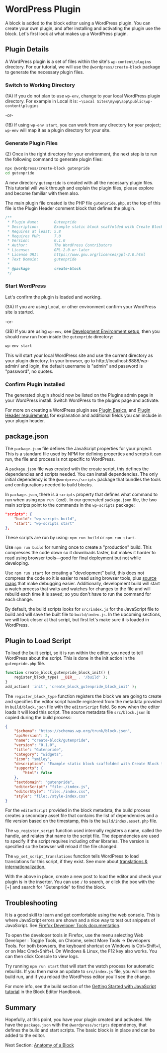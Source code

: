 # WordPress Plugin

A block is added to the block editor using a WordPress plugin. You can create your own plugin, and after installing and activating the plugin use the block. Let's first look at what makes up a WordPress plugin.

## Plugin Details

A WordPress plugin is a set of files within the site's `wp-content/plugins` directory. For our tutorial, we will use the `@wordpress/create-block` package to generate the necessary plugin files.

### Switch to Working Directory

(1A) If you do not plan to use `wp-env`, change to your local WordPress plugin directory. For example in Local it is: `~\Local Sites\mywp\app\public\wp-content\plugins`

-or-

(1B) If using `wp-env start`, you can work from any directory for your project; `wp-env` will map it as a plugin directory for your site.

### Generate Plugin Files

(2) Once in the right directory for your environment, the next step is to run the following command to generate plugin files:

```sh
npx @wordpress/create-block gutenpride
cd gutenpride
```

A new directory `gutenpride` is created with all the necessary plugin files. This tutorial will walk through and explain the plugin files, please explore and become familiar with them also.

The main plugin file created is the PHP file `gutenpride.php`, at the top of this file is the Plugin Header comment block that defines the plugin.

```php
/**
 * Plugin Name:       Gutenpride
 * Description:       Example static block scaffolded with Create Block tool.
 * Requires at least: 5.8
 * Requires PHP:      7.0
 * Version:           0.1.0
 * Author:            The WordPress Contributors
 * License:           GPL-2.0-or-later
 * License URI:       https://www.gnu.org/licenses/gpl-2.0.html
 * Text Domain:       gutenpride
 *
 * @package           create-block
 */
```

### Start WordPress

Let's confirm the plugin is loaded and working.

(3A) If you are using Local, or other environment confirm your WordPress site is started.

-or-

(3B) If you are using `wp-env`, see [Development Environment setup](/docs/getting-started/devenv/README.md), then you should now run from inside the `gutenpride` directory:

```sh
wp-env start
```

This will start your local WordPress site and use the current directory as your plugin directory. In your browser, go to http://localhost:8888/wp-admin/ and login, the default username is "admin" and password is "password", no quotes.

### Confirm Plugin Installed

The generated plugin should now be listed on the Plugins admin page in your WordPress install. Switch WordPress to the plugins page and activate.

For more on creating a WordPress plugin see [Plugin Basics](https://developer.wordpress.org/plugins/plugin-basics/), and [Plugin Header requirements](https://developer.wordpress.org/plugins/plugin-basics/header-requirements/) for explanation and additional fields you can include in your plugin header.

## package.json

The `package.json` file defines the JavaScript properties for your project. This is a standard file used by NPM for defining properties and scripts it can run, the file and process is not specific to WordPress.

A `package.json` file was created with the create script, this defines the dependencies and scripts needed. You can install dependencies. The only initial dependency is the `@wordpress/scripts` package that bundles the tools and configurations needed to build blocks.

In `package.json`, there is a `scripts` property that defines what command to run when using `npm run (cmd)`. In our generated `package.json` file, the two main scripts point to the commands in the `wp-scripts` package:

```json
"scripts": {
	"build": "wp-scripts build",
	"start": "wp-scripts start"
},
```

These scripts are run by using: `npm run build` or `npm run start`.

Use `npm run build` for running once to create a "production" build. This compresses the code down so it downloads faster, but makes it harder to read using browser tools—good for final deployment but not while developing.

Use `npm run start` for creating a "development" build, this does not compress the code so it is easier to read using browser tools, plus [source maps](https://developer.mozilla.org/en-US/docs/Tools/Debugger/How_to/Use_a_source_map) that make debugging easier. Additionally, development build will start a watch process that waits and watches for changes to the file and will rebuild each time it is saved; so you don't have to run the command for each change.

By default, the build scripts looks for `src/index.js` for the JavaScript file to build and will save the built file to `build/index.js`. In the upcoming sections, we will look closer at that script, but first let's make sure it is loaded in WordPress.

## Plugin to Load Script

To load the built script, so it is run within the editor, you need to tell WordPress about the script. This is done in the init action in the `gutenpride.php` file.

```php
function create_block_gutenpride_block_init() {
	register_block_type( __DIR__ . '/build' );
}
add_action( 'init', 'create_block_gutenpride_block_init' );
```

The `register_block_type` function registers the block we are going to create and specifies the editor script handle registered from the metadata provided in `build/block.json` file with the `editorScript` field. So now when the editor loads it will load this script. The source metadata file `src/block.json` is copied during the build process:

```json
{
	"$schema": "https://schemas.wp.org/trunk/block.json",
	"apiVersion": 2,
	"name": "create-block/gutenpride",
	"version": "0.1.0",
	"title": "Gutenpride",
	"category": "widgets",
	"icon": "smiley",
	"description": "Example static block scaffolded with Create Block tool.",
	"supports": {
		"html": false
	},
	"textdomain": "gutenpride",
	"editorScript": "file:./index.js",
	"editorStyle": "file:./index.css",
	"style": "file:./style-index.css"
}
```

For the `editorScript` provided in the block metadata, the build process creates a secondary asset file that contains the list of dependencies and a file version based on the timestamp, this is the `build/index.asset.php` file.

The `wp_register_script` function used internally registers a name, called the handle, and relates that name to the script file. The dependencies are used to specify if the script requires including other libraries. The version is specified so the browser will reload if the file changed.

The `wp_set_script_translations` function tells WordPress to load translations for this script, if they exist. See more about [translations & internationalization.](/docs/how-to-guides/internationalization.md)

With the above in place, create a new post to load the editor and check your plugin is in the inserter. You can use `/` to search, or click the box with the [+] and search for "Gutenpride" to find the block.

## Troubleshooting

It is a good skill to learn and get comfortable using the web console. This is where JavaScript errors are shown and a nice way to test out snippets of JavaScript. See [Firefox Developer Tools documentation](https://developer.mozilla.org/en-US/docs/Tools).

To open the developer tools in Firefox, use the menu selecting Web Developer : Toggle Tools, on Chrome, select More Tools -> Developers Tools. For both browsers, the keyboard shortcut on Windows is Ctrl+Shift+I, or on Mac Cmd+Shift+I. On Windows & Linux, the F12 key also works. You can then click Console to view logs.

Try running `npm run start` that will start the watch process for automatic rebuilds. If you then make an update to `src/index.js` file, you will see the build run, and if you reload the WordPress editor you'll see the change.

For more info, see the build section of the [Getting Started with JavaScript tutorial](/docs/how-to-guides/javascript/js-build-setup.md) in the Block Editor Handbook.

## Summary

Hopefully, at this point, you have your plugin created and activated. We have the `package.json` with the `@wordpress/scripts` dependency, that defines the build and start scripts. The basic block is in place and can be added to the editor.

Next Section: [Anatomy of a Block](/docs/getting-started/create-block/block-anatomy.md)
